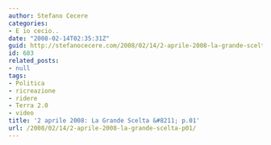 ```yaml
---
author: Stefano Cecere
categories:
- E io cecio..
date: "2008-02-14T02:35:31Z"
guid: http://stefanocecere.com/2008/02/14/2-aprile-2008-la-grande-scelta-p01/
id: 683
related_posts:
- null
tags:
- Politica
- ricreazione
- ridere
- Terra 2.0
- video
title: '2 aprile 2008: La Grande Scelta &#8211; p.01'
url: /2008/02/14/2-aprile-2008-la-grande-scelta-p01/
---
```


